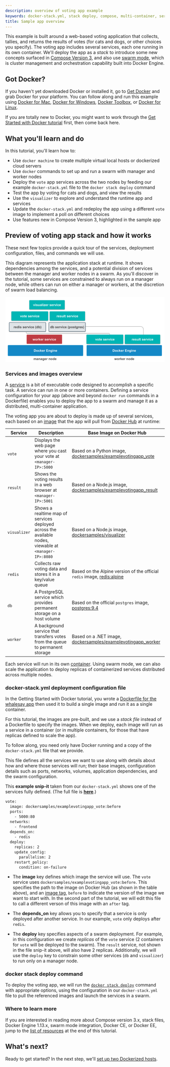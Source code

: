 ```yaml
---
description: overview of voting app example
keywords: docker-stack.yml, stack deploy, compose, multi-container, services, swarm mode, cluster, voting app,
title: Sample app overview
---
```


This example is built around a web-based voting application
that collects, tallies, and returns the results of votes
(for cats and dogs, or other choices you specify). The voting
app includes several services, each one running in its
own container. We'll deploy the app as a _stack_ to introduce
some new concepts surfaced in
[Compose Version 3](/compose/compose-file.md#version-3), and
also use [swarm mode](/engine/swarm/index.md), which is
cluster management and orchestration capability built into
Docker Engine.

## Got Docker?

If you haven't yet downloaded Docker or installed it, go to [Get
Docker](/engine/getstarted/step_one.md#step-1-get-docker) and grab Docker for
your platform.  You can follow along and run this example using [Docker for Mac](/docker-for-mac/install.md),
[Docker for Windows](/docker-for-windows/install.md), [Docker Toolbox](/toolbox/overview.md), or [Docker for Linux](/installation/linux/index.md).

If you are totally new to Docker, you might want to work through the [Get
Started with Docker tutorial](/engine/getstarted/index.md) first, then come
back here.

## What you'll learn and do

In this tutorial, you'll learn how to:

* Use `docker machine` to create multiple virtual local hosts or
dockerized cloud servers
* Use `docker` commands to set up and run a swarm with manager and worker nodes
* Deploy the `vote` app services across the two nodes by feeding our example `docker-stack.yml` file to
the `docker stack deploy` command
* Test the app by voting for cats and dogs, and view the results
* Use the `visualizer` to explore and understand the runtime app and services
* Update the `docker-stack.yml` and redeploy the app using a different
`vote` image to implement a poll on different choices
* Use features new in Compose Version 3, highlighted in the sample app

## Preview of voting app stack and how it works

These next few topics provide a quick tour of the services, deployment configuration, files, and commands we will use.

This diagram represents the application stack at runtime. It shows
dependencies among the services, and a potential division of services between
the manager and worker nodes in a swarm. As you'll discover in the tutorial,
some services are constrained to always run on a manager node, while others can
run on either a manager or workers, at the discretion of swarm load balancing.

![voting app diagram](images/vote-app-diagram.png)

### Services and images overview

A [service](/engine/reference/glossary.md#service) is a bit of executable code
designed to accomplish a specific task. A service can run in one or more
containers. Defining a service configuration for your app (above and beyond
`docker run` commands in a Dockerfile) enables you to deploy the app to a swarm
and manage it as a distributed, multi-container application.

The voting app you are about to deploy is made up of several services, each
based on an [image](/engine/reference/glossary.md#image) that the app will pull
from [Docker Hub](/engine/reference/glossary.md#docker-hub) at runtime:

| Service        | Description | Base Image on Docker Hub |
| ------------- |--------------| -----|
| `vote`      | Displays the web page where you cast your vote at `<manager-IP>:5000` | Based on a Python image, [dockersamples/examplevotingapp_vote](https://hub.docker.com/r/dockersamples/examplevotingapp_vote/) |
| `result`      | Shows the voting results in a web browser at `<manager-IP>:5001`     |  Based on a Node.js image, [dockersamples/examplevotingapp_result](https://hub.docker.com/r/dockersamples/examplevotingapp_result/) |
| `visualizer` | Shows a realtime map of services deployed across the available nodes, viewable at `<manager-IP>:8080`  |  Based on a Node.js image, [dockersamples/visualizer](https://hub.docker.com/r/dockersamples/visualizer/) |
| `redis` | Collects raw voting data and stores it in a key/value queue     |  Based on the Alpine version of the official `redis` image, [redis:alpine](https://hub.docker.com/_/redis/) |
| `db` | A PostgreSQL service which provides permanent storage on a host volume    |  Based on the official `postgres` image, [postgres:9.4](https://hub.docker.com/_/postgres/) |
| `worker` | A background service that transfers votes from the queue to permanent storage     |  Based on a .NET image, [dockersamples/examplevotingapp_worker](https://hub.docker.com/r/dockersamples/examplevotingapp_worker/) |

Each service will run in its own [container](/engine/reference/glossary.md#container). Using swarm mode,
we can also scale the application to deploy replicas
of containerized services distributed across multiple nodes.

### docker-stack.yml deployment configuration file

In the Getting Started with Docker tutorial, you wrote a
[Dockerfile for the whalesay app](/engine/getstarted/step_four.md) then used
it to build a single image and run it as a single container.

For this tutorial, the images are pre-built, and we use a _stack file_ instead
of a Dockerfile to specify the images. When we deploy, each image will run as a
service in a container (or in multiple containers, for those that have replicas
defined to scale the app).

To follow along, you need only have Docker running and a copy of the
`docker-stack.yml`
file that we provide.

This file defines all the services we want to use along with details about how
and where those services will run; their base images, configuration
details such as ports, networks, volumes, application dependencies, and the
swarm configuration.

This **example snip-it** taken from our `docker-stack.yml` shows one of the
services fully defined. (The full file is
[**here**](https://github.com/docker/example-voting-app/blob/master/docker-stack.yml).)

```
vote:
  image: dockersamples/examplevotingapp_vote:before
  ports:
    - 5000:80
  networks:
    - frontend
  depends_on:
    - redis
  deploy:
    replicas: 2
    update_config:
      parallelism: 2
    restart_policy:
      condition: on-failure
```

* The **image** key defines which image the service will use. The `vote` service
uses `dockersamples/examplevotingapp_vote:before`. This specifies the path to
the image on Docker Hub (as shown in the table above), and an [image
tag](/engine/reference/commandline/tag.md), `before` to indicate the version of
the image we want to start with. In the second part of the tutorial, we will
edit this file to call a different verson of this image with an `after` tag.

* The **depends_on** key allows you to specify that a service is only
deployed after another service. In our example, `vote` only deploys
after `redis`.

* The **deploy** key specifies aspects of a swarm deployment. For example,
in this configuration we create _replicas_ of the `vote` service (2 containers
for `vote` will be deployed to the swarm). The `result` service, not shown in
the file snip-it above, will also have 2 replicas. Additionally, we will use the
`deploy` key to constrain some other services (`db` and `visualizer`) to run
only on a manager node.


### docker stack deploy command

To deploy the voting app, we will run the [`docker stack
deploy`](/engine/reference/commandline/stack_deploy.md) command with appropriate
options, using the configuration in our `docker-stack.yml` file to pull the
referenced images and launch the services in a swarm.

### Where to learn more

If you are interested in reading more about Compose version 3.x, stack files,
Docker Engine 1.13.x, swarm mode integration, Docker CE, or Docker EE, jump
to the [list of resources](customize-app.md#resources) at the end of this
tutorial.

## What's next?

Ready to get started? In the next step, we'll [set up two Dockerized
hosts](node-setup.md).
